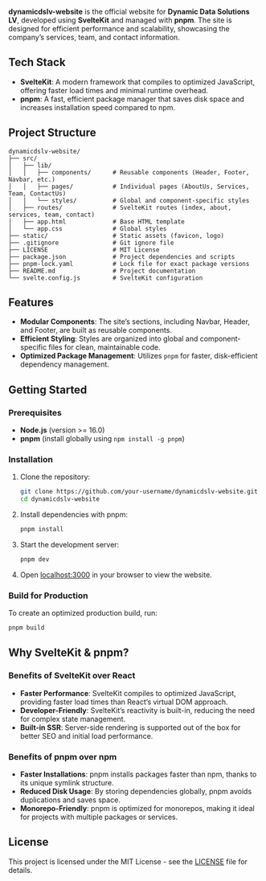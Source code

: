**dynamicdslv-website** is the official website for **Dynamic Data Solutions LV**, developed using **SvelteKit** and managed with **pnpm**. The site is designed for efficient performance and scalability, showcasing the company’s services, team, and contact information.

## Tech Stack

- **SvelteKit**: A modern framework that compiles to optimized JavaScript, offering faster load times and minimal runtime overhead.
- **pnpm**: A fast, efficient package manager that saves disk space and increases installation speed compared to npm.

## Project Structure

```plaintext
dynamicdslv-website/
├── src/
│   ├── lib/
│   │   ├── components/      # Reusable components (Header, Footer, Navbar, etc.)
│   │   ├── pages/           # Individual pages (AboutUs, Services, Team, ContactUs)
│   │   └── styles/          # Global and component-specific styles
│   ├── routes/              # SvelteKit routes (index, about, services, team, contact)
│   ├── app.html             # Base HTML template
│   └── app.css              # Global styles
├── static/                  # Static assets (favicon, logo)
├── .gitignore               # Git ignore file
├── LICENSE                  # MIT License
├── package.json             # Project dependencies and scripts
├── pnpm-lock.yaml           # Lock file for exact package versions
├── README.md                # Project documentation
└── svelte.config.js         # SvelteKit configuration
```

## Features

- **Modular Components**: The site’s sections, including Navbar, Header, and Footer, are built as reusable components.
- **Efficient Styling**: Styles are organized into global and component-specific files for clean, maintainable code.
- **Optimized Package Management**: Utilizes `pnpm` for faster, disk-efficient dependency management.

## Getting Started

### Prerequisites

- **Node.js** (version >= 16.0)
- **pnpm** (install globally using `npm install -g pnpm`)

### Installation

1. Clone the repository:

   ```bash
   git clone https://github.com/your-username/dynamicdslv-website.git
   cd dynamicdslv-website
   ```

2. Install dependencies with pnpm:

   ```bash
   pnpm install
   ```

3. Start the development server:

   ```bash
   pnpm dev
   ```

4. Open [localhost:3000](http://localhost:3000) in your browser to view the website.

### Build for Production

To create an optimized production build, run:

```bash
pnpm build
```

## Why SvelteKit & pnpm?

### Benefits of SvelteKit over React

- **Faster Performance**: SvelteKit compiles to optimized JavaScript, providing faster load times than React’s virtual DOM approach.
- **Developer-Friendly**: SvelteKit’s reactivity is built-in, reducing the need for complex state management.
- **Built-in SSR**: Server-side rendering is supported out of the box for better SEO and initial load performance.

### Benefits of pnpm over npm

- **Faster Installations**: pnpm installs packages faster than npm, thanks to its unique symlink structure.
- **Reduced Disk Usage**: By storing dependencies globally, pnpm avoids duplications and saves space.
- **Monorepo-Friendly**: pnpm is optimized for monorepos, making it ideal for projects with multiple packages or services.

## License

This project is licensed under the MIT License - see the [LICENSE](./LICENSE) file for details.

